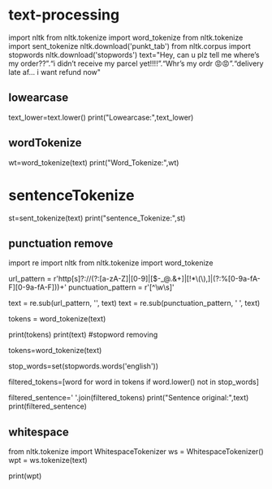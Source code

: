 # text-processing
import nltk
from nltk.tokenize import word_tokenize
from nltk.tokenize import sent_tokenize
nltk.download('punkt_tab')
from nltk.corpus import stopwords
nltk.download('stopwords')
text="Hey, can u plz tell me where’s my order??”.“i didn’t receive my parcel yet!!!!”.“Whr’s my ordr 😡😡”.“delivery late af... i want refund now"
## lowearcase
text_lower=text.lower()
print("Lowearcase:",text_lower)
## wordTokenize
wt=word_tokenize(text)
print("Word_Tokenize:",wt)
# sentenceTokenize
st=sent_tokenize(text)
print("sentence_Tokenize:",st)
## punctuation remove
import re
import nltk
from nltk.tokenize import word_tokenize

url_pattern = r'http[s]?://(?:[a-zA-Z]|[0-9]|[$-_@.&+]|[!*\\(\\),]|(?:%[0-9a-fA-F][0-9a-fA-F]))+'
punctuation_pattern = r'[^\w\s]'

text = re.sub(url_pattern, '', text)
text = re.sub(punctuation_pattern, ' ', text)

tokens = word_tokenize(text)

print(tokens)
print(text)
#stopword removing

tokens=word_tokenize(text)

stop_words=set(stopwords.words('english'))

filtered_tokens=[word for word in tokens if word.lower() not in stop_words]

filtered_sentence=' '.join(filtered_tokens)
print("Sentence original:",text)
print(filtered_sentence)
## whitespace
from nltk.tokenize import WhitespaceTokenizer
ws = WhitespaceTokenizer()
wpt = ws.tokenize(text)
   
print(wpt)
